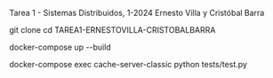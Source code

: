 Tarea 1 - Sistemas Distribuidos, 1-2024
Ernesto Villa y Cristóbal Barra


git clone 
cd TAREA1-ERNESTOVILLA-CRISTOBALBARRA

docker-compose up --build 

docker-compose exec cache-server-classic python tests/test.py
